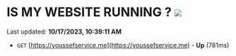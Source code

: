 # IS MY WEBSITE RUNNING ? [![](https://img.shields.io/static/v1?label=Sponsor&message=%E2%9D%A4&logo=GitHub&color=%23fe8e86)](https://github.com/sponsors/<username>)

Last updated: **10/17/2023, 10:39:11 AM**

- `GET` [https://youssefservice.me](https://youssefservice.me) - **Up** (781ms)
